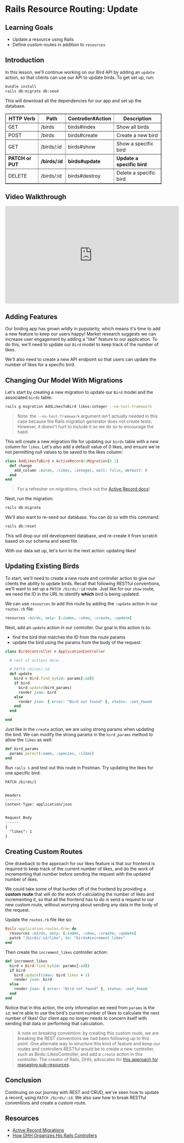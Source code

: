 # Rails Resource Routing: Update

## Learning Goals

- Update a resource using Rails
- Define custom routes in addition to `resources`

## Introduction

In this lesson, we'll continue working on our Bird API by adding an `update`
action, so that clients can use our API to update birds. To get set up, run:

```sh
bundle install
rails db:migrate db:seed
```

This will download all the dependencies for our app and set up the database.

<table border="1" cellpadding="4" cellspacing="0">
  <tr>
    <th>HTTP Verb</th>
    <th>Path</th>
    <th>Controller#Action</th>
    <th>Description</th>
  </tr>
  <tr>
    <td>GET</td>
    <td>/birds</td>
    <td>birds#index</td>
    <td>Show all birds</td>
  </tr>
  <tr>
    <td>POST</td>
    <td>/birds</td>
    <td>birds#create</td>
    <td>Create a new bird</td>
  </tr>
  <tr>
    <td>GET</td>
    <td>/birds/:id</td>
    <td>birds#show</td>
    <td>Show a specific bird</td>
  </tr>
  <tr>
    <td><strong>PATCH or PUT</strong></td>
    <td><strong>/birds/:id</strong></td>
    <td><strong>birds#update</strong></td>
    <td><strong>Update a specific bird</strong></td>
  </tr>
  <tr>
    <td>DELETE</td>
    <td>/birds/:id</td>
    <td>birds#destroy</td>
    <td>Delete a specific bird</td>
  </tr>
</table>

## Video Walkthrough

<iframe width="560" height="315" src="https://www.youtube.com/embed/Q_ddDjw1hQ8?rel=0&amp;showinfo=0" frameborder="0" allowfullscreen></iframe>

## Adding Features

Our birding app has grown wildly in popularity, which means it's time to add a
new feature to keep our users happy! Market research suggests we can increase
user engagement by adding a "like" feature to our application. To do this,
we'll need to update our `Bird` model to keep track of the number of likes.

We'll also need to create a new API endpoint so that users can update the number
of likes for a specific bird.

## Changing Our Model With Migrations

Let's start by creating a new migration to update our `Bird` model and the
associated `birds` table:

```sh
rails g migration AddLikesToBird likes:integer --no-test-framework
```

> Note: the `--no-test-framework` argument isn't actually needed in this case
> because the Rails migration generator does not create tests. However, it
> doesn't hurt to include it so we do so to encourage the habit.

This will create a new migration file for updating our `birds` table with a new
column for `likes`. Let's also add a default value of 0 likes, and ensure we're
not permitting null values to be saved to the likes column:

```rb
class AddLikesToBird < ActiveRecord::Migration[6.1]
  def change
    add_column :birds, :likes, :integer, null: false, default: 0
  end
end
```

> For a refresher on migrations, check out the
> [Active Record docs][active record migrations]!

Next, run the migration:

```sh
rails db:migrate
```

We'll also want to re-seed our database. You can do so with this command:

```sh
rails db:reset
```

This will drop our old development database, and re-create it from scratch based
on our schema and seed file.

With our data set up, let's turn to the next action: updating likes!

## Updating Existing Birds

To start, we'll need to create a new route and controller action to give our
clients the ability to update birds. Recall that following RESTful conventions,
we'll want to set up a `PATCH /birds/:id` route. Just like for our `show` route,
we need the ID in the URL to identify **which** bird is being updated.

We can use `resources` to add this route by adding the `:update` action in our
`routes.rb` file:

```rb
resources :birds, only: [:index, :show, :create, :update]
```

Next, add an `update` action in our controller. Our goal in this action is to:

- find the bird that matches the ID from the route params
- update the bird using the params from the body of the request

```rb
class BirdsController < ApplicationController

  # rest of actions here...

  # PATCH /birds/:id
  def update
    bird = Bird.find_by(id: params[:id])
    if bird
      bird.update(bird_params)
      render json: bird
    else
      render json: { error: "Bird not found" }, status: :not_found
    end
  end

end
```

Just like in the `create` action, we are using strong params when updating the
bird. We can modify the strong params in the `bird_params` method to allow the
`likes` as well:

```rb
def bird_params
  params.permit(:name, :species, :likes)
end
```

Run `rails s` and test out this route in Postman. Try updating the likes for one
specific bird:

```txt
PATCH /birds/1


Headers
-------
Content-Type: application/json


Request Body
------
{
  "likes": 1
}
```

## Creating Custom Routes

One drawback to the approach for our likes feature is that our frontend is
required to keep track of the current number of likes, and do the work of
incrementing that number before sending the request with the updated number of
likes.

We could take some of that burden off of the frontend by providing a **custom
route** that will do the work of calculating the number of likes and
incrementing it, so that all the frontend has to do is send a request to our new
custom route, without worrying about sending any data in the body of the
request.

Update the `routes.rb` file like so:

```rb
Rails.application.routes.draw do
  resources :birds, only: [:index, :show, :create, :update]
  patch "/birds/:id/like", to: "birds#increment_likes"
end
```

Then create the `increment_likes` controller action:

```rb
def increment_likes
  bird = Bird.find_by(id: params[:id])
  if bird
    bird.update(likes: bird.likes + 1)
    render json: bird
  else
    render json: { error: "Bird not found" }, status: :not_found
  end
end
```

Notice that in this action, the only information we need from `params` is the
`id`; we're able to use the bird's current number of likes to calculate the next
number of likes! Our client app no longer needs to concern itself with sending
that data or performing that calculation.

> A note on breaking convention: by creating this custom route, we are breaking
> the REST conventions we had been following up to this point. One alternate way
> to structure this kind of feature and keep our routes and controllers RESTful
> would be to create a new controller, such as Birds::LikesController, and add a
> `create` action in this controller. The creator of Rails, DHH, advocates for
> [this approach for managing sub-resources][dhh controllers].

## Conclusion

Continuing on our journey with REST and CRUD, we've seen how to update a record,
using `PATCH /birds/:id`. We also saw how to break RESTful conventions and
create a custom route.

## Resources

- [Active Record Migrations][active record migrations]
- [How DHH Organizes His Rails Controllers][dhh controllers]

[active record migrations]: https://guides.rubyonrails.org/active_record_migrations.html
[dhh controllers]: http://jeromedalbert.com/how-dhh-organizes-his-rails-controllers/
